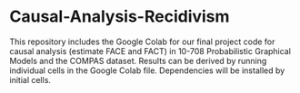 # Causal-Analysis-Recidivism

This repository includes the Google Colab for our final project code for causal analysis (estimate FACE and FACT) in 10-708 Probabilistic Graphical Models and the COMPAS dataset. Results can be derived by running individual cells in the Google Colab file. Dependencies will be installed by initial cells.
